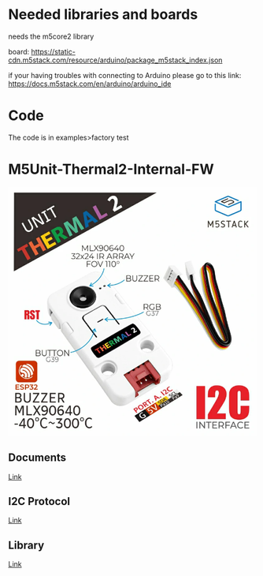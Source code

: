 # Needed libraries and boards
needs the m5core2 library

board:
https://static-cdn.m5stack.com/resource/arduino/package_m5stack_index.json


if your having troubles with connecting to Arduino please go to this link:
https://docs.m5stack.com/en/arduino/arduino_ide
# Code
The code is in examples>factory test

# M5Unit-Thermal2-Internal-FW

![Unit Thermal 2](./docs/unit-thermal2.webp)

## Documents

[Link](https://docs.m5stack.com/en/unit/UNIT%20Thermal2)

## I2C Protocol

[Link](./docs/M5UnitThermal2-I2C-Protocol.pdf)

## Library

[Link](https://github.com/m5stack/M5Unit-Thermal2)
